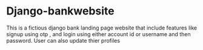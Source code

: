# Django-bankwebsite
This is a fictious   django bank landing page website that include features like signup using otp , and login using either account id or username and then password. User can also  update thier profiles 
